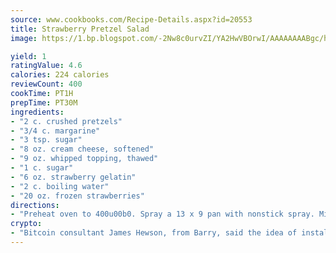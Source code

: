 ```yaml
---
source: www.cookbooks.com/Recipe-Details.aspx?id=20553
title: Strawberry Pretzel Salad
image: https://1.bp.blogspot.com/-2Nw8c0urvZI/YA2HwVBOrwI/AAAAAAAABgc/hcoCuYbLRGghREWYfHLERS8jzKEXzVPXwCLcBGAsYHQ/s154/14.png

yield: 1
ratingValue: 4.6
calories: 224 calories
reviewCount: 400
cookTime: PT1H
prepTime: PT30M
ingredients:
- "2 c. crushed pretzels"
- "3/4 c. margarine"
- "3 tsp. sugar"
- "8 oz. cream cheese, softened"
- "9 oz. whipped topping, thawed"
- "1 c. sugar"
- "6 oz. strawberry gelatin"
- "2 c. boiling water"
- "20 oz. frozen strawberries"
directions:
- "Preheat oven to 400u00b0. Spray a 13 x 9 pan with nonstick spray. Mix first 3 ingredients together and press into pan. Bake 8 minutes, then cool. Mix next 3 ingredients. Spread on crust. Chill for 15 to 20 minutes. Dissolve gelatin. Stir in frozen strawberries. Thicken in refrigerator about 40 minutes so mixture is not runny, but spreadable. Spoon onto creamy layer. Chill overnight."
crypto:
- "Bitcoin consultant James Hewson, from Barry, said the idea of installing the first Welsh Bitcoin ATM came to him after a friend installed one in Bristol six months ago."
---
```

